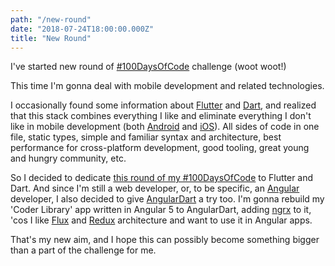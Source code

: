 ```yaml
---
path: "/new-round"
date: "2018-07-24T18:00:00.000Z"
title: "New Round"
---
```


I've started new round of [#100DaysOfCode](http://100daysofcode.com/) challenge (woot woot!)

This time I'm gonna deal with mobile development and related technologies.

I occasionally found some information about [Flutter](https://flutter.io/) and [Dart](https://www.dartlang.org/), and realized that this stack combines everything I like and eliminate everything I don't like in mobile development (both [Android](https://www.android.com/) and [iOS](https://developer.apple.com/ios/)). All sides of code in one file, static types, simple and familiar syntax and architecture, best performance for cross-platform development, good tooling, great young and hungry community, etc.

So I decided to dedicate [this round of my #100DaysOfCode](https://github.com/loenko/100-days-of-code/blob/master/r2-log.md) to Flutter and Dart. And since I'm still a web developer, or, to be specific, an [Angular](https://angular.io/) developer, I also decided to give [AngularDart](https://webdev.dartlang.org/angular) a try too. I'm gonna rebuild my 'Coder Library' app written in Angular 5 to AngularDart, adding [ngrx](https://github.com/ngrx/store) to it, 'cos I like [Flux](http://facebook.github.io/flux/) and [Redux](https://github.com/reduxjs/redux) architecture and want to use it in Angular apps.

That's my new aim, and I hope this can possibly become something bigger than a part of the challenge for me.